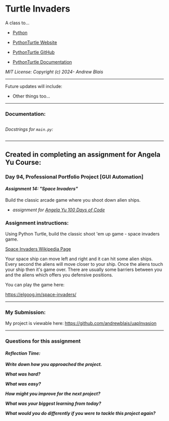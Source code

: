 # Turtle Invaders

A class to...

- [Python](https://www.python.org/)

- [PythonTurtle Website](https://pythonturtle.org/)

- [PythonTurtle GitHub](https://github.com/PythonTurtle/PythonTurtle)

- [PythonTurtle Documentation](https://docs.python.org/3/library/turtle.html)

_MIT License: Copyright (c) 2024- Andrew Blais_

---

Future updates will include:

- Other things too...

---

### Documentation:

```requirements
```

_Docstrings for `main.py`:_

```
```

---

## Created in completing an assignment for Angela Yu Course:

### **Day 94, Professional Portfolio Project [GUI Automation]**

#### **_Assignment 14: "Space Invaders"_**

Build the classic arcade game where you shoot down alien ships.

- _assignment
  for [Angela Yu 100 Days of Code](https://www.udemy.com/course/100-days-of-code/)_

### **Assignment instructions:**

Using Python Turtle, build the classic shoot 'em up game - space invaders game.

[Space Invaders Wikipedia Page](https://en.wikipedia.org/wiki/Space_Invaders)

Your space ship can move left and right and it can hit some alien ships. Every second the
aliens will move closer to your ship. Once the aliens touch your ship then it's game
over. There are usually some barriers between you and the aliens which offers you
defensive positions.

You can play the game here:

https://elgoog.im/space-invaders/

---

### My Submission:

My project is viewable here: https://github.com/andrewblais/uapInvasion

---

### **Questions for this assignment**

#### _Reflection Time:_

**_Write down how you approached the project._**

**_What was hard?_**

**_What was easy?_**

**_How might you improve for the next project?_**

**_What was your biggest learning from today?_**

**_What would you do differently if you were to tackle this project again?_**

